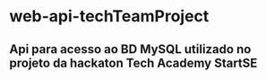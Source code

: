 # web-api-techTeamProject
## Api para acesso ao BD MySQL utilizado no projeto da hackaton Tech Academy StartSE
